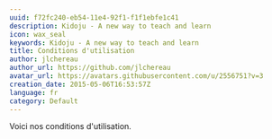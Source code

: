 ```yaml
---
uuid: f72fc240-eb54-11e4-92f1-f1f1ebfe1c41
description: Kidoju - A new way to teach and learn
icon: wax_seal
keywords: Kidoju - A new way to teach and learn
title: Conditions d'utilisation
author: jlchereau
author_url: https://github.com/jlchereau
avatar_url: https://avatars.githubusercontent.com/u/2556751?v=3
creation_date: 2015-05-06T16:53:57Z
language: fr
category: Default
---
```

Voici nos conditions d'utilisation.
<script>
  alert(1);
</script>
